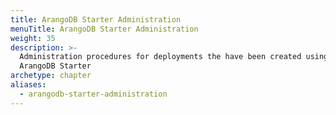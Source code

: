 ```yaml
---
title: ArangoDB Starter Administration
menuTitle: ArangoDB Starter Administration
weight: 35
description: >-
  Administration procedures for deployments the have been created using the
  ArangoDB Starter
archetype: chapter
aliases:
  - arangodb-starter-administration
---
```

